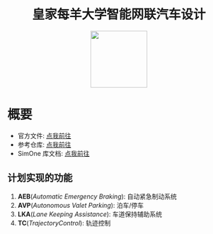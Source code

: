 
# <div align='center'>皇家每羊大学智能网联汽车设计</div>
<div align='center'><img src="https://img.picui.cn/free/2024/10/10/67072b9b2bec8.png" height="128px"></div>

# 概要

- 官方文件: [点我前往](http://www.gcxl.edu.cn/new/res/20230630/IntelligentInternet.pdf)
- 参考仓库: [点我前往](https://github.com/bixinian/Simone-competition/tree/main)
- SimOne 库文档: [点我前往](https://simone-docs.51sim.com/)

## 计划实现的功能

1. **AEB**(*Automatic Emergency Braking*): 自动紧急制动系统
2. **AVP**(*Autonomous Valet Parking*): 泊车/停车
3. **LKA**(*Lane Keeping Assistance*): 车道保持辅助系统 
4. **TC**(*TrajectoryControl*): 轨迹控制



